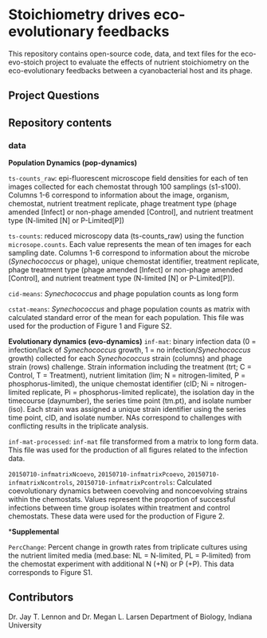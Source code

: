 # Stoichiometry drives eco-evolutionary feedbacks
This repository contains open-source code, data, and text files for the eco-evo-stoich project to evaluate the effects of nutrient stoichiometry on the eco-evolutionary feedbacks between a cyanobacterial host and its phage.

## Project Questions

## Repository contents
### data
**Population Dynamics (pop-dynamics)**

`ts-counts_raw`: epi-fluorescent microscope field densities for each of ten images collected for each chemostat through 100 samplings (s1-s100). Columns 1-6 correspond to information about the image, organism, chemostat, nutrient treatment replicate, phage treatment type (phage amended [Infect] or non-phage amended [Control], and nutrient treatment type (N-limited [N] or P-Limited[P])

`ts-counts`: reduced microscopy data (ts-counts_raw) using the function `microsope.counts`. Each value represents the mean of ten images for each sampling date. Columns 1-6 correspond to information about the microbe (*Synechococcus* or phage), unique chemostat identifier, treatment replicate, phage treatment type (phage amended [Infect] or non-phage amended [Control], and nutrient treatment type (N-limited [N] or P-Limited[P]).

`cid-means`: *Synechococcus* and phage population counts as long form

`cstat-means`: *Synechococcus* and phage population counts as matrix with calculated standard error of the mean for each population. This file was used for the production of Figure 1 and Figure S2.

**Evolutionary dynamics (evo-dynamics)**
`inf-mat`: binary infection data (0 = infection/lack of *Synechococcus* growth, 1 = no infection/*Synechococcus* growth) collected for each *Synechococcus* strain (columns) and phage strain (rows) challenge. Strain information including the treatment (trt; C = Control, T = Treatment), nutrient limitation (lim; N = nitrogen-limited, P = phosphorus-limited), the unique chemostat identifier (cID; Ni = nitrogen-limited replicate, Pi = phosphorus-limited replicate), the isolation day in the timecourse (daynumber), the series time point (tm.pt), and isolate number (iso). Each strain was assigned a unique strain identifier using the series time point, cID, and isolate number. NAs correspond to challenges with conflicting results in the triplicate analysis.  

`inf-mat-processed`: `inf-mat` file transformed from a matrix to long form data. This file was used for the production of all figures related to the infection data.

`20150710-infmatrixNcoevo`, `20150710-infmatrixPcoevo`, `20150710-infmatrixNcontrols`, `20150710-infmatrixPcontrols`: Calculated coevolutionary dynamics between coevolving and noncoevolving strains within the chemostats. Values represent the proportion of successful infections between time group isolates within treatment and control chemostats. These data were used for the production of Figure 2.

***Supplemental**

`PercChange`: Percent change in growth rates from triplicate cultures using the nutrient limited media (med.base: NL = N-limited, PL = P-limited) from the chemostat experiment with additional N (+N) or P (+P).  This data corresponds to Figure S1.

## Contributors
Dr. Jay T. Lennon and Dr. Megan L. Larsen
Department of Biology, Indiana University
